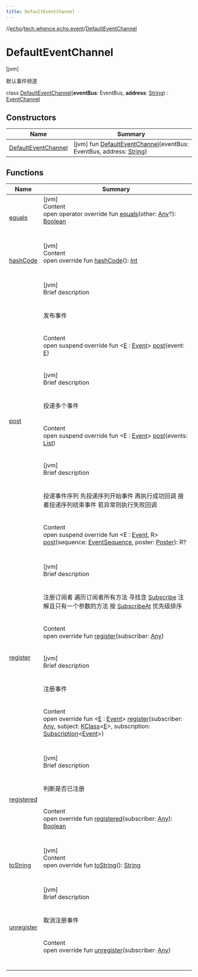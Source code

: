 ```yaml
---
title: DefaultEventChannel -
---
```

//[echo](../../index.md)/[tech.whence.echo.event](../index.md)/[DefaultEventChannel](index.md)



# DefaultEventChannel  
 [jvm] 

默认事件频道

class [DefaultEventChannel](index.md)(**eventBus**: EventBus, **address**: [String](https://kotlinlang.org/api/latest/jvm/stdlib/kotlin/-string/index.html)) : [EventChannel](../-event-channel/index.md)   


## Constructors  
  
|  Name|  Summary| 
|---|---|
| [DefaultEventChannel](-default-event-channel.md)|  [jvm] fun [DefaultEventChannel](-default-event-channel.md)(eventBus: EventBus, address: [String](https://kotlinlang.org/api/latest/jvm/stdlib/kotlin/-string/index.html))   <br>


## Functions  
  
|  Name|  Summary| 
|---|---|
| [equals](../../tech.whence.echo.webclient.response.exception/-response-unrecognized-exception/index.md#kotlin/Any/equals/#kotlin.Any?/PointingToDeclaration/)| [jvm]  <br>Content  <br>open operator override fun [equals](../../tech.whence.echo.webclient.response.exception/-response-unrecognized-exception/index.md#kotlin/Any/equals/#kotlin.Any?/PointingToDeclaration/)(other: [Any](https://kotlinlang.org/api/latest/jvm/stdlib/kotlin/-any/index.html)?): [Boolean](https://kotlinlang.org/api/latest/jvm/stdlib/kotlin/-boolean/index.html)  <br><br><br>
| [hashCode](../../tech.whence.echo.webclient.response.exception/-response-unrecognized-exception/index.md#kotlin/Any/hashCode/#/PointingToDeclaration/)| [jvm]  <br>Content  <br>open override fun [hashCode](../../tech.whence.echo.webclient.response.exception/-response-unrecognized-exception/index.md#kotlin/Any/hashCode/#/PointingToDeclaration/)(): [Int](https://kotlinlang.org/api/latest/jvm/stdlib/kotlin/-int/index.html)  <br><br><br>
| [post](post.md)| [jvm]  <br>Brief description  <br><br><br>发布事件<br><br>  <br>Content  <br>open suspend override fun <[E](post.md) : [Event](../-event/index.md)> [post](post.md)(event: [E](post.md))  <br><br><br>[jvm]  <br>Brief description  <br><br><br>投递多个事件<br><br>  <br>Content  <br>open suspend override fun <E : [Event](../-event/index.md)> [post](../-event-channel/post.md)(events: [List](https://kotlinlang.org/api/latest/jvm/stdlib/kotlin.collections/-list/index.html)<E>)  <br><br><br>[jvm]  <br>Brief description  <br><br><br>投递事件序列 先投递序列开始事件 再执行成功回调 接着投递序列结束事件 若异常则执行失败回调<br><br>  <br>Content  <br>open suspend override fun <E : [Event](../-event/index.md), R> [post](../-event-channel/post.md)(sequence: [EventSequence](../-event-sequence/index.md)<E>, poster: [Poster](../-poster/index.md)<R>): R?  <br><br><br>
| [register](../-event-channel/register.md)| [jvm]  <br>Brief description  <br><br><br>注册订阅者 遍历订阅者所有方法 寻找含 [Subscribe](../-subscribe/index.md) 注解且只有一个参数的方法 按 [SubscribeAt](../-subscribe-at/index.md) 优先级排序<br><br>  <br>Content  <br>open override fun [register](../-event-channel/register.md)(subscriber: [Any](https://kotlinlang.org/api/latest/jvm/stdlib/kotlin/-any/index.html))  <br><br><br>[jvm]  <br>Brief description  <br><br><br>注册事件<br><br>  <br>Content  <br>open override fun <[E](register.md) : [Event](../-event/index.md)> [register](register.md)(subscriber: [Any](https://kotlinlang.org/api/latest/jvm/stdlib/kotlin/-any/index.html), subject: [KClass](https://kotlinlang.org/api/latest/jvm/stdlib/kotlin.reflect/-k-class/index.html)<[E](register.md)>, subscription: [Subscription](../-subscription/index.md)<[Event](../-event/index.md)>)  <br><br><br>
| [registered](registered.md)| [jvm]  <br>Brief description  <br><br><br>判断是否已注册<br><br>  <br>Content  <br>open override fun [registered](registered.md)(subscriber: [Any](https://kotlinlang.org/api/latest/jvm/stdlib/kotlin/-any/index.html)): [Boolean](https://kotlinlang.org/api/latest/jvm/stdlib/kotlin/-boolean/index.html)  <br><br><br>
| [toString](../../tech.whence.echo.webclient.response.exception/-response-unrecognized-exception/index.md#kotlin/Any/toString/#/PointingToDeclaration/)| [jvm]  <br>Content  <br>open override fun [toString](../../tech.whence.echo.webclient.response.exception/-response-unrecognized-exception/index.md#kotlin/Any/toString/#/PointingToDeclaration/)(): [String](https://kotlinlang.org/api/latest/jvm/stdlib/kotlin/-string/index.html)  <br><br><br>
| [unregister](unregister.md)| [jvm]  <br>Brief description  <br><br><br>取消注册事件<br><br>  <br>Content  <br>open override fun [unregister](unregister.md)(subscriber: [Any](https://kotlinlang.org/api/latest/jvm/stdlib/kotlin/-any/index.html))  <br><br><br>

